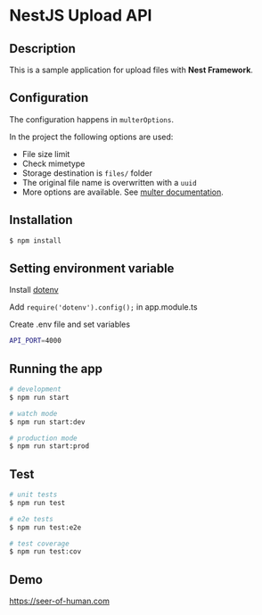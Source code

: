 # NestJS Upload API

## Description

This is a sample application for upload files with **Nest Framework**.


## Configuration

The configuration happens in `multerOptions`.

In the project the following options are used:

- File size limit
- Check mimetype
- Storage destination is `files/` folder
- The original file name is overwritten with a `uuid`
- More options are available. See [multer documentation](https://www.npmjs.com/package/multer#multeropts).

## Installation

```bash
$ npm install
```

## Setting environment variable

Install [dotenv](https://www.npmjs.com/package/dotenv)

Add `require('dotenv').config();` in app.module.ts

Create .env file and set variables

```bash
API_PORT=4000
```


## Running the app

```bash
# development
$ npm run start

# watch mode
$ npm run start:dev

# production mode
$ npm run start:prod
```

## Test

```bash
# unit tests
$ npm run test

# e2e tests
$ npm run test:e2e

# test coverage
$ npm run test:cov
```

## Demo
https://seer-of-human.com